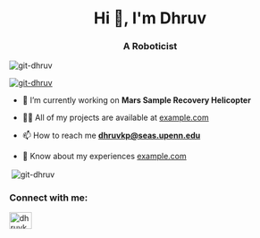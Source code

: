 <h1 align="center">Hi 👋, I'm Dhruv</h1>
<h3 align="center">A Roboticist</h3>

<p align="left"> <img src="https://komarev.com/ghpvc/?username=git-dhruv&label=Profile%20views&color=0e75b6&style=flat" alt="git-dhruv" /> </p>

<p align="left"> <a href="https://github.com/ryo-ma/github-profile-trophy"><img src="https://github-profile-trophy.vercel.app/?username=git-dhruv" alt="git-dhruv" /></a> </p>

- 🔭 I’m currently working on **Mars Sample Recovery Helicopter**

- 👨‍💻 All of my projects are available at [example.com](example.com)

- 📫 How to reach me **dhruvkp@seas.upenn.edu**

- 📄 Know about my experiences [example.com](example.com)

<p>&nbsp;<img align="center" src="https://github-readme-stats.vercel.app/api?username=git-dhruv&show_icons=true&locale=en" alt="git-dhruv" /></p>


<h3 align="left">Connect with me:</h3>
<p align="left">
<a href="https://linkedin.com/in/dhruvkp" target="blank"><img align="center" src="https://raw.githubusercontent.com/rahuldkjain/github-profile-readme-generator/master/src/images/icons/Social/linked-in-alt.svg" alt="dhruvkp" height="30" width="40" /></a>
</p>


